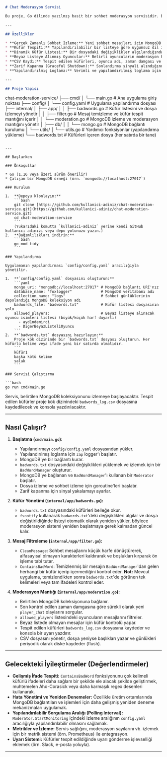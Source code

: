 ```markdown
# Chat Moderasyon Servisi

Bu proje, Go dilinde yazılmış basit bir sohbet moderasyon servisidir. Bir MongoDB veritabanındaki sohbet günlüklerini izler, önceden tanımlanmış "küfürlü kelimeler" içeren mesajları tanımlar, bu olayları kaydeder ve moderasyon sistemi tarafından mesajları göz ardı edilen beyaz listeye alınmış oyunculara izin verir.

---

## Özellikler

* **Gerçek Zamanlı Sohbet İzleme:** Yeni sohbet mesajları için MongoDB'yi sürekli tarar.
* **Küfür Tespiti:** Yapılandırılabilir bir listeye göre uygunsuz dil içeren mesajları belirler.
* **Dinamik Küfür Listesi:** Bir dosyadaki değişiklikler algılandığında küfür listesini otomatik olarak yeniden yükler, servis yeniden başlatmaya gerek kalmaz.
* **Beyaz Listeye Alınmış Oyuncular:** Belirli oyuncuların moderasyon kontrollerini atlamasına izin verir.
* **CSV Kaydı:** Tespit edilen küfürleri, oyuncu adı, zaman damgası ve mesajla birlikte bir CSV dosyasına kaydeder.
* **Zarif Kapanma (Graceful Shutdown):** Sonlandırma sinyali alındığında tüm çalışan işlemlerin temiz bir şekilde kapanmasını sağlar.
* **Yapılandırılmış Loglama:** Verimli ve yapılandırılmış loglama için `zap` kullanır.

---

## Proje Yapısı

```
chat-moderation-service/
├── cmd/
│   └── main.go                  # Ana uygulama giriş noktası
├── config/
│   └── config.yaml              # Uygulama yapılandırma dosyası
├── internal/
│   ├── app/
│   │   ├── badwords.go          # Küfür listesini ve dosya izlemeyi yönetir
│   │   ├── filter.go            # Mesaj temizleme ve küfür tespit mantığını içerir
│   │   └── moderation.go        # MongoDB izleme ve moderasyon mantığını yönetir
│   ├── db/
│   │   └── mongo.go             # MongoDB bağlantı kurulumu
│   └── utils/
│       └── utils.go             # Yardımcı fonksiyonlar (yapılandırma yükleme)
└── badwords.txt                 # Küfürleri içeren dosya (her satırda bir tane)
```

---

## Başlarken

### Önkoşullar

* Go (1.16 veya üzeri sürüm önerilir)
* Çalışan bir MongoDB örneği (örn. `mongodb://localhost:27017`)

### Kurulum

1.  **Depoyu klonlayın:**
    ```bash
    git clone [https://github.com/kullanici-adiniz/chat-moderation-service.git](https://github.com/kullanici-adiniz/chat-moderation-service.git)
    cd chat-moderation-service
    ```
    (Yukarıdaki komutta `kullanici-adiniz` yerine kendi GitHub kullanıcı adınızı veya depo yolunuzu yazın.)
2.  **Bağımlılıkları indirin:**
    ```bash
    go mod tidy
    ```

### Yapılandırma

Uygulamanın yapılandırması `config/config.yaml` aracılığıyla yönetilir.

1.  **`config/config.yaml` dosyasını oluşturun:**
    ```yaml
    mongo_uri: "mongodb://localhost:27017" # MongoDB bağlantı URI'nız
    database_name: "foxlogger"             # MongoDB veritabanı adı
    collection_name: "logs"                # Sohbet günlüklerinin depolandığı MongoDB koleksiyon adı
    badwords_file: "badwords.txt"          # Küfür listesi dosyasının yolu
    allowed_players:                       # Beyaz listeye alınacak oyuncu isimleri listesi (büyük/küçük harf duyarlı)
      - ayd1ndemirci
      - DigerBeyazListeliOyuncu
    ```
2.  **`badwords.txt` dosyasını hazırlayın:**
    Proje kök dizininde bir `badwords.txt` dosyası oluşturun. Her küfürlü kelime veya ifade yeni bir satırda olmalıdır.
    ```
    küfür1
    başka kötü kelime
    salak
    ```

### Servisi Çalıştırma

```bash
go run cmd/main.go
```

Servis, belirtilen MongoDB koleksiyonunu izlemeye başlayacaktır. Tespit edilen küfürler proje kök dizinindeki `badwords_log.csv` dosyasına kaydedilecek ve konsola yazdırılacaktır.

---

## Nasıl Çalışır?

1.  **Başlatma (`cmd/main.go`):**
    * Yapılandırmayı `config/config.yaml` dosyasından yükler.
    * Yapılandırılmış loglama için `zap` logger'ı başlatır.
    * MongoDB'ye bir bağlantı kurar.
    * `badwords.txt` dosyasındaki değişiklikleri yüklemek ve izlemek için bir `BadWordManager` oluşturur.
    * MongoDB'ye bağlanan ve `BadWordManager`'ı kullanan bir `Moderator` başlatır.
    * Dosya izleme ve sohbet izleme için goroutine'leri başlatır.
    * Zarif kapanma için sinyal yakalamayı ayarlar.

2.  **Küfür Yönetimi (`internal/app/badwords.go`):**
    * `badwords.txt` dosyasındaki küfürleri belleğe okur.
    * `fsnotify` kullanarak `badwords.txt`'deki değişiklikleri algılar ve dosya değiştirildiğinde listeyi otomatik olarak yeniden yükler, böylece moderasyon sistemi yeniden başlatmaya gerek kalmadan güncel kalır.

3.  **Mesaj Filtreleme (`internal/app/filter.go`):**
    * `CleanMessage`: Sohbet mesajlarını küçük harfe dönüştürerek, alfasayısal olmayan karakterleri kaldırarak ve boşlukları kırparak ön işleme tabi tutar.
    * `ContainsBadWord`: Temizlenmiş bir mesajın `BadWordManager`'dan gelen herhangi bir küfür içerip içermediğini kontrol eder. **Not:** Mevcut uygulama, temizlendikten sonra `badwords.txt`'de görünen tek kelimeleri veya tam ifadeleri kontrol eder.

4.  **Moderasyon Mantığı (`internal/app/moderation.go`):**
    * Belirtilen MongoDB koleksiyonuna bağlanır.
    * Son kontrol edilen zaman damgasına göre sürekli olarak yeni `player_chat` olaylarını sorgular.
    * `allowed_players` listesindeki oyuncuların mesajlarını filtreler.
    * Beyaz listede olmayan mesajlar için küfür kontrolü yapar.
    * Tespit edilen küfürleri `badwords_log.csv` dosyasına kaydeder ve konsola bir uyarı yazdırır.
    * CSV dosyasını yönetir, dosya yeniyse başlıkları yazar ve günlükleri periyodik olarak diske kaydeder (flush).

---

## Gelecekteki İyileştirmeler (Değerlendirmeler)

* **Gelişmiş İfade Tespiti:** `ContainsBadWord` fonksiyonunu çok kelimeli küfürlü ifadeleri daha sağlam bir şekilde ele alacak şekilde geliştirmek, muhtemelen Aho-Corasick veya daha karmaşık regex desenleri kullanarak.
* **Hata Yönetimi ve Yeniden Denemeler:** Özellikle üretim ortamlarında MongoDB bağlantıları ve işlemleri için daha gelişmiş yeniden deneme mekanizmaları uygulamak.
* **Yapılandırılabilir Sorgulama Aralığı (Polling Interval):** `Moderator.StartMonitoring` içindeki izleme aralığının `config.yaml` aracılığıyla yapılandırılabilir olmasını sağlamak.
* **Metrikler ve İzleme:** Servis sağlığını, moderasyon sayılarını vb. izlemek için bir metrik sistemi (örn. Prometheus) ile entegrasyon.
* **Uyarı Sistemi:** Küfürler tespit edildiğinde uyarı gönderme işlevselliği eklemek (örn. Slack, e-posta yoluyla).

---
